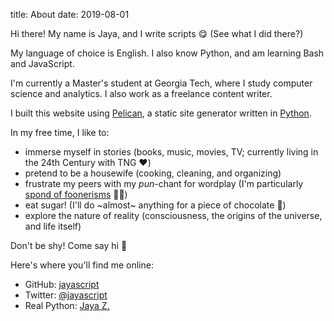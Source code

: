 title: About
date: 2019-08-01

Hi there! My name is Jaya, and I write scripts 😋 (See what I did there?)

My language of choice is English. I also know Python, and am learning Bash and JavaScript.

I'm currently a Master's student at Georgia Tech, where I study computer science and analytics. I also work as a freelance content writer.

I built this website using [Pelican](https://blog.getpelican.com/), a static site generator written in [Python](https://www.python.org/).

In my free time, I like to:

* immerse myself in stories (books, music, movies, TV; currently living in the 24th Century with TNG ❤️)
* pretend to be a housewife (cooking, cleaning, and organizing)
* frustrate my peers with my *pun*-chant for wordplay (I'm particularly [spond of foonerisms](https://en.wikipedia.org/wiki/Spoonerism) 🥄👀)
* eat sugar! (I'll do ~almost~ anything for a piece of chocolate 🍩)
* explore the nature of reality (consciousness, the origins of the universe, and life itself)

Don't be shy! Come say hi 👋

Here's where you'll find me online:

* GitHub: [jayascript](https://github.com/jayascript/)
* Twitter: [@jayascript](https://twitter.com/jayascript)
* Real Python: [Jaya Z.](https://realpython.com/team/jayazhane/)
